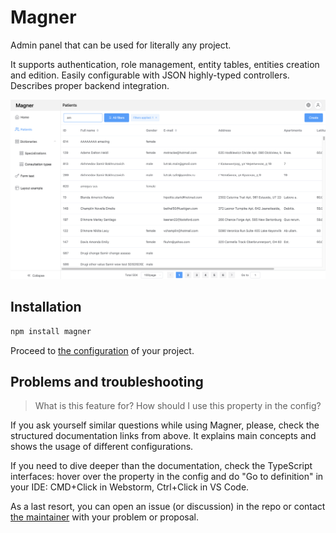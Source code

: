 # Magner

Admin panel that can be used for literally any project.

It supports authentication, role management, entity tables, entities creation and edition. Easily configurable with JSON highly-typed controllers. Describes proper backend integration.

![](../public/screen.png)

## Installation

```bash
npm install magner
```

Proceed to [the configuration](/configuration/) of your project.

## Problems and troubleshooting

> What is this feature for? How should I use this property in the config?

If you ask yourself similar questions while using Magner, please, check the structured documentation links
from above. It explains main concepts and shows the usage of different configurations.

If you need to dive deeper than the documentation, check the TypeScript interfaces: hover over the
property in the config and do "Go to definition" in your IDE: CMD+Click in Webstorm, Ctrl+Click in VS Code.

As a last resort, you can open an issue (or discussion) in the repo or contact [the maintainer](https://t.me/vanishmax)
with your problem or proposal.
